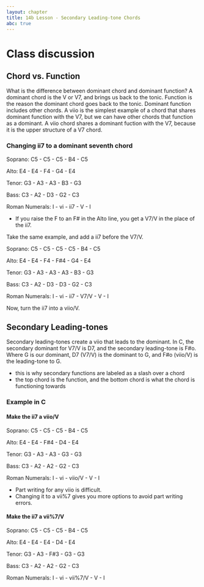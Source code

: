 ```yaml
---
layout: chapter
title: 14b Lesson - Secondary Leading-tone Chords
abc: true
---
```


# Class discussion

## Chord vs. Function

What is the difference between dominant chord and dominant function?
A dominant chord is the V or V7, and brings us back to the tonic. 
Function is the reason the dominant chord goes back to the tonic. 
Dominant function includes other chords.
A viio is the simplest example of a chord that shares dominant function with the V7, but we can have other chords that function as a dominant. 
A viio chord shares a dominant fuction with the V7, because it is the upper structure of a V7 chord. 

### Changing ii7 to a dominant seventh chord

Soprano: C5 - C5 - C5 - B4 - C5

Alto: E4 - E4 - F4 - G4 - E4

Tenor: G3 - A3 - A3 - B3 - G3

Bass: C3 - A2 - D3 - G2 - C3

Roman Numerals: I - vi - ii7 - V - I

- If you raise the F to an F# in the Alto line, you get a V7/V in the place of the ii7. 

Take the same example, and add a ii7 before the V7/V.

Soprano: C5 - C5 - C5 - C5 - B4 - C5

Alto: E4 - E4 - F4 - F#4 - G4 - E4

Tenor: G3 - A3 - A3 - A3 - B3 - G3

Bass: C3 - A2 - D3 - D3 - G2 - C3

Roman Numerals: I - vi - ii7 - V7/V - V - I

Now, turn the ii7 into a viio/V.

## Secondary Leading-tones

Secondary leading-tones create a viio that leads to the dominant. 
In C, the secondary dominant for V7/V is D7, and the secondary leading-tone is F#o.
Where G is our dominant, D7 (V7/V) is the dominant to G, and F#o (viio/V) is the leading-tone to G.
- this is why secondary functions are labeled as a slash over a chord
- the top chord is the function, and the bottom chord is what the chord is functioning towards

### Example in C

#### Make the ii7 a viio/V

Soprano: C5 - C5 - C5 - B4 - C5

Alto: E4 - E4 - F#4 - D4 - E4

Tenor: G3 - A3 - A3 - G3 - G3

Bass: C3 - A2 - A2 - G2 - C3

Roman Numerals: I - vi - viio/V - V - I

- Part writing for any viio is difficult. 
- Changing it to a vii%7 gives you more options to avoid part writing errors.

#### Make the ii7 a vii%7/V

Soprano: C5 - C5 - C5 - B4 - C5

Alto: E4 - E4 - E4 - D4 - E4

Tenor: G3 - A3 - F#3 - G3 - G3

Bass: C3 - A2 - A2 - G2 - C3

Roman Numerals: I - vi - vii%7/V - V - I






